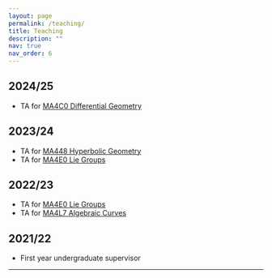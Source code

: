 ```yaml
---
layout: page
permalink: /teaching/
title: Teaching
description: ""
nav: true
nav_order: 6
---
```


## 2024/25
- TA for [MA4C0 Differential Geometry](https://warwick.ac.uk/fac/sci/maths/currentstudents/ughandbook/year4/ma4c0/#:~:text=This%20is%20a%20classical%20subject,on%20smooth%20manifolds%3B%20tensor%20fields)

## 2023/24
- TA for [MA448 Hyperbolic Geometry](https://warwick.ac.uk/fac/sci/maths/currentstudents/ughandbook/year4/ma448/)
- TA for [MA4E0 Lie Groups](https://warwick.ac.uk/fac/sci/maths/currentstudents/ughandbook/year4/ma4e0/)

## 2022/23
- TA for [MA4E0 Lie Groups](https://warwick.ac.uk/fac/sci/maths/currentstudents/ughandbook/year4/ma4e0/)
- TA for [MA4L7 Algebraic Curves](https://warwick.ac.uk/fac/sci/maths/currentstudents/ughandbook/year4/ma4l7/)

## 2021/22
- First year undergraduate supervisor

---

